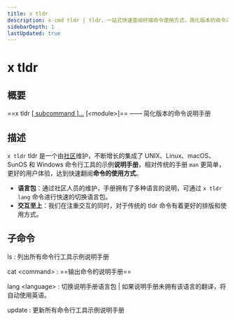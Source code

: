 ```yaml
---
title: x tldr
description: x-cmd tldr | tldr，一站式快速查阅终端命令使用方式，简化版本的命令说明手册。tldr是社区维护，一个不断增长的集成了 UNIX、Linux、macOS、SunOS 和 Windows 命令行工具的示例说明手册，相对传统的手册 man 更简单，更好的用户体验，通过使用即可快速翻阅命令的使用方式。
sidebarDepth: 1
lastUpdated: true
---
```


# x tldr

<Terminal :termIndex="5"/>

## 概要

==x tldr [[ subcommand ]...](#子命令) [\<module\>]== ——  简化版本的命令说明手册

## 描述

`x tldr` tldr 是一个由[社区](https://github.com/tldr-pages/tldr)维护，不断增长的集成了 UNIX、Linux、macOS、SunOS 和 Windows 命令行工具的示例**说明手册**，相对传统的手册 `man` 更简单，更好的用户体验，达到快速翻阅**命令的使用方式**。

- **语言包**：通过社区人员的维护，手册拥有了多种语言的说明，可通过 `x tldr lang` 命令进行快速的切换语言包。
- **交互至上**：我们在注重交互的同时，对于传统的 tldr 命令有着更好的排版和使用方式。

## 子命令

ls
:  列出所有命令行工具示例说明手册

cat \<command\>
:  ==输出命令的说明手册==

lang \<language\>
:  切换说明手册语言包 | <Badge type="tip" text="提示" vertical="middle" /> 如果说明手册未拥有该语言的翻译，将自动使用英语。

update
:   更新所有命令行工具示例说明手册